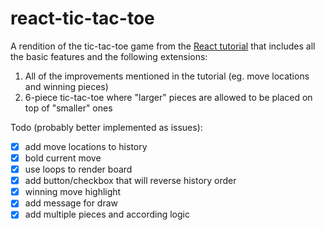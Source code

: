 # react-tic-tac-toe

A rendition of the tic-tac-toe game from the [React tutorial](https://reactjs.org/tutorial/tutorial.html) that includes all the basic features and the following extensions:

1. All of the improvements mentioned in the tutorial (eg. move locations and winning pieces)
2. 6-piece tic-tac-toe where "larger" pieces are allowed to be placed on top of "smaller" ones

Todo (probably better implemented as issues):
- [X] add move locations to history 
- [X] bold current move
- [X] use loops to render board 
- [X] add button/checkbox that will reverse history order
- [X] winning move highlight
- [X] add message for draw
- [X] add multiple pieces and according logic